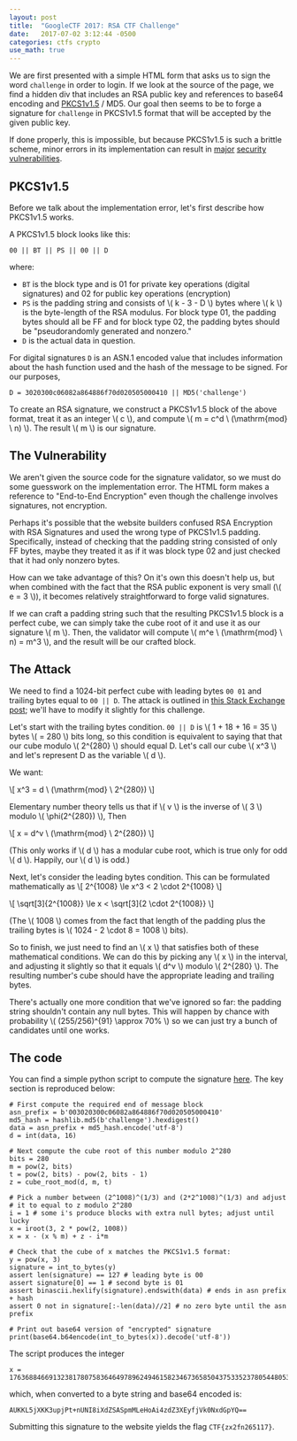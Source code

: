 ```yaml
---
layout: post
title:  "GoogleCTF 2017: RSA CTF Challenge"
date:   2017-07-02 3:12:44 -0500
categories: ctfs crypto
use_math: true
---
```


We are first presented with a simple HTML form that asks us to sign the word `challenge` in order to login. If we look at the source of the page, we find a hidden div that includes an RSA public key and references to base64 encoding and [PKCS1v1.5](https://tools.ietf.org/html/rfc2313) / MD5. Our goal then seems to be to forge a signature for `challenge` in PKCS1v1.5 format that will be accepted by the given public key.

If done properly, this is impossible, but because PKCS1v1.5 is such a brittle scheme, minor errors in its implementation can result in [major](https://www.ietf.org/mail-archive/web/openpgp/current/msg00999.html) [security](http://archiv.infsec.ethz.ch/education/fs08/secsem/bleichenbacher98.pdf) [vulnerabilities](https://eprint.iacr.org/2012/417.pdf).

## PKCS1v1.5

Before we talk about the implementation error, let's first describe how PKCS1v1.5 works.

A PKCS1v1.5 block looks like this:

`00 || BT || PS || 00 || D`

where:
 - `BT` is the block type and is 01 for private key operations (digital signatures) and 02 for public key operations (encryption)
 - `PS` is the padding string and consists of \\( k - 3 - D \\) bytes where \\( k \\) is the byte-length of the RSA modulus. For block type 01, the padding bytes should all be FF and for block type 02, the padding bytes should be "pseudorandomly generated and nonzero."
 - `D` is the actual data in question.

For digital signatures `D` is an ASN.1 encoded value that includes information about the hash function used and the hash of the message to be signed. For our purposes,

`D = 3020300c06082a864886f70d020505000410 || MD5('challenge')`

To create an RSA signature, we construct a PKCS1v1.5 block of the above format, treat it as an integer \\( c \\), and compute \\( m = c^d \ (\mathrm{mod} \  n) \\). The result \\( m \\) is our signature.

## The Vulnerability

We aren't given the source code for the signature validator, so we must do some guesswork on the implementation error. The HTML form makes a reference to "End-to-End Encryption" even though the challenge involves signatures, not encryption.

Perhaps it's possible that the website builders confused RSA Encryption with RSA Signatures and used the wrong type of PKCS1v1.5 padding. Specifically, instead of checking that the padding string consisted of only FF bytes, maybe they treated it as if it was block type 02 and just checked that it had only nonzero bytes.

How can we take advantage of this? On it's own this doesn't help us, but when combined with the fact that the RSA public exponent is very small (\\( e = 3 \\)), it becomes relatively straightforward to forge valid signatures.

If we can craft a padding string such that the resulting PKCS1v1.5 block is a perfect cube, we can simply take the cube root of it and use it as our signature \\( m \\). Then, the validator will compute \\( m^e \ (\mathrm{mod} \  n) = m^3 \\), and the result will be our crafted block.

## The Attack

We need to find a 1024-bit perfect cube with leading bytes `00 01` and trailing bytes equal to `00 || D`. The attack is outlined in [this Stack Exchange post](https://crypto.stackexchange.com/questions/14875/attack-of-an-rsa-signature-scheme-using-pkcs1-v1-5-encryption-padding); we'll have to modify it slightly for this challenge.

Let's start with the trailing bytes condition. `00 || D` is \\( 1 + 18 + 16 = 35 \\) bytes \\( = 280 \\) bits long, so this condition is equivalent to saying that that our cube modulo \\( 2^{280} \\) should equal D. Let's call our cube \\( x^3 \\) and let's represent D as the variable \\( d \\).

We want:

\\[ x^3 = d \ (\mathrm{mod} \  2^{280}) \\]

Elementary number theory tells us that if \\( v \\) is the inverse of \\( 3 \\) modulo \\( \phi(2^{280}) \\), Then

\\[ x = d^v \ (\mathrm{mod} \  2^{280}) \\]

(This only works if \\( d \\) has a modular cube root, which is true only for odd \\( d \\). Happily, our \\( d \\) is odd.)

Next, let's consider the leading bytes condition. This can be formulated mathematically as
\\[ 2^{1008} \le x^3 < 2 \cdot 2^{1008} \\]

\\[ \sqrt[3]{2^{1008}} \le x < \sqrt[3]{2 \cdot 2^{1008}} \\]

(The \\( 1008 \\) comes from the fact that length of the padding plus the trailing bytes is \\( 1024 - 2 \cdot 8 = 1008 \\) bits).

So to finish, we just need to find an \\( x \\) that satisfies both of these mathematical conditions. We can do this by picking any \\( x \\) in the interval, and adjusting it slightly so that it equals \\( d^v \\) modulo \\( 2^{280} \\). The resulting number's cube should have the appropriate leading and trailing bytes.

There's actually one more condition that we've ignored so far: the padding string shouldn't contain any null bytes. This will happen by chance with probability \\( (255/256)^{91} \approx 70\% \\) so we can just try a bunch of candidates until one works.

## The code
You can find a simple python script to compute the signature [here](https://github.com/TechSecCTF/writeups/blob/master/googlectf2017/rsa_ctf_challenge/script.py). The key section is reproduced below:

```
# First compute the required end of message block
asn_prefix = b'003020300c06082a864886f70d020505000410'
md5_hash = hashlib.md5(b'challenge').hexdigest()
data = asn_prefix + md5_hash.encode('utf-8')
d = int(data, 16)

# Next compute the cube root of this number modulo 2^280
bits = 280
m = pow(2, bits)
t = pow(2, bits) - pow(2, bits - 1)
z = cube_root_mod(d, m, t)

# Pick a number between (2^1008)^(1/3) and (2*2^1008)^(1/3) and adjust
# it to equal to z modulo 2^280
i = 1 # some i's produce blocks with extra null bytes; adjust until lucky
x = iroot(3, 2 * pow(2, 1008))
x = x - (x % m) + z - i*m

# Check that the cube of x matches the PKCS1v1.5 format:
y = pow(x, 3)
signature = int_to_bytes(y)
assert len(signature) == 127 # leading byte is 00
assert signature[0] == 1 # second byte is 01
assert binascii.hexlify(signature).endswith(data) # ends in asn prefix + hash
assert 0 not in signature[:-len(data)//2] # no zero byte until the asn prefix

# Print out base64 version of "encrypted" signature
print(base64.b64encode(int_to_bytes(x)).decode('utf-8'))
```

The script produces the integer

```
x = 176368846691323817807583646497896249461582346736585043753352378054480534894624774082565108943018895713
```

which, when converted to a byte string and base64 encoded is:

```
AUKKL5jXKK3upjPt+nUNI8iXdZSASpmMLeHoAi4zdZ3XEyfjVk0NxdGpYQ==
```

Submitting this signature to the website yields the flag `CTF{zx2fn265117}`.
